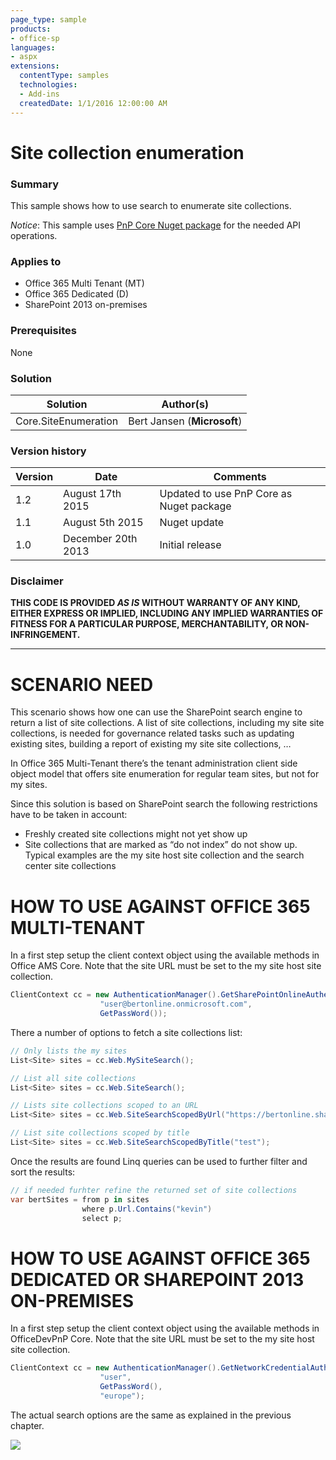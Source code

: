 ```yaml
---
page_type: sample
products:
- office-sp
languages:
- aspx
extensions:
  contentType: samples
  technologies:
  - Add-ins
  createdDate: 1/1/2016 12:00:00 AM
---
```

# Site collection enumeration #

### Summary ###
This sample shows how to use search to enumerate site collections.

*Notice*: This sample uses [PnP Core Nuget package](https://github.com/OfficeDev/PnP-sites-core) for the needed API operations.

### Applies to ###
-  Office 365 Multi Tenant (MT)
-  Office 365 Dedicated (D)
-  SharePoint 2013 on-premises

### Prerequisites ###
None

### Solution ###
Solution | Author(s)
---------|----------
Core.SiteEnumeration | Bert Jansen (**Microsoft**)

### Version history ###
Version  | Date | Comments
---------| -----| --------
1.2  | August 17th 2015 | Updated to use PnP Core as Nuget package
1.1  | August 5th 2015 | Nuget update
1.0  | December 20th 2013 | Initial release

### Disclaimer ###
**THIS CODE IS PROVIDED *AS IS* WITHOUT WARRANTY OF ANY KIND, EITHER EXPRESS OR IMPLIED, INCLUDING ANY IMPLIED WARRANTIES OF FITNESS FOR A PARTICULAR PURPOSE, MERCHANTABILITY, OR NON-INFRINGEMENT.**


----------

# SCENARIO NEED #
This scenario shows how one can use the SharePoint search engine to return a list of site collections. A list of site collections, including my site site collections, is needed for governance related tasks such as updating existing sites, building a report of existing my site site collections, …

In Office 365 Multi-Tenant there’s the tenant administration client side object model that offers site enumeration for regular team sites, but not for my sites. 

Since this solution is based on SharePoint search the following restrictions have to be taken in account:
-  Freshly created site collections might not yet show up
-  Site collections that are marked as “do not index” do not show up. Typical examples are the my site host site collection and the search center site collections

# HOW TO USE AGAINST OFFICE 365 MULTI-TENANT #
In a first step setup the client context object using the available methods in Office AMS Core. Note that the site URL must be set to the my site host site collection.

```C#
ClientContext cc = new AuthenticationManager().GetSharePointOnlineAuthenticatedContextTenant("https://bertonline-my.sharepoint.com", 
                    "user@bertonline.onmicrosoft.com", 
                    GetPassWord());
```

There a number of options to fetch a site collections list:

```C#
// Only lists the my sites
List<Site> sites = cc.Web.MySiteSearch();

// List all site collections
List<Site> sites = cc.Web.SiteSearch();

// Lists site collections scoped to an URL
List<Site> sites = cc.Web.SiteSearchScopedByUrl("https://bertonline.sharepoint.com");

// List site collections scoped by title
List<Site> sites = cc.Web.SiteSearchScopedByTitle("test");
```

Once the results are found Linq queries can be used to further filter and sort the results:

```C#
// if needed furhter refine the returned set of site collections
var bertSites = from p in sites
                where p.Url.Contains("kevin")
                select p;
```

# HOW TO USE AGAINST OFFICE 365 DEDICATED OR SHAREPOINT 2013 ON-PREMISES #
In a first step setup the client context object using the available methods in OfficeDevPnP Core. Note that the site URL must be set to the my site host site collection.

```C#
ClientContext cc = new AuthenticationManager().GetNetworkCredentialAuthenticatedContext("https://my.microsoft.com", 
                    "user", 
                    GetPassWord(), 
                    "europe");
```

The actual search options are the same as explained in the previous chapter.

<img src="https://telemetry.sharepointpnp.com/pnp/samples/Core.SiteEnumeration" />